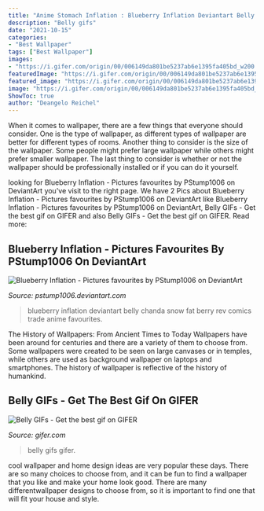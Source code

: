 ```yaml
---
title: "Anime Stomach Inflation : Blueberry Inflation Deviantart Belly Chanda Snow Fat Berry Rev Comics Trade Anime Favourites"
description: "Belly gifs"
date: "2021-10-15"
categories:
- "Best Wallpaper"
tags: ["Best Wallpaper"]
images:
- "https://i.gifer.com/origin/00/006149da801be5237ab6e1395fa405bd_w200.gif"
featuredImage: "https://i.gifer.com/origin/00/006149da801be5237ab6e1395fa405bd_w200.gif"
featured_image: "https://i.gifer.com/origin/00/006149da801be5237ab6e1395fa405bd_w200.gif"
image: "https://i.gifer.com/origin/00/006149da801be5237ab6e1395fa405bd_w200.gif"
ShowToc: true
author: "Deangelo Reichel"
---
```



When it comes to wallpaper, there are a few things that everyone should consider. One is the type of wallpaper, as different types of wallpaper are better for different types of rooms. Another thing to consider is the size of the wallpaper. Some people might prefer large wallpaper while others might prefer smaller wallpaper. The last thing to consider is whether or not the wallpaper should be professionally installed or if you can do it yourself.

	

		
looking for Blueberry Inflation - Pictures favourites by PStump1006 on DeviantArt you've visit to the right page. We have 2 Pics about Blueberry Inflation - Pictures favourites by PStump1006 on DeviantArt like Blueberry Inflation - Pictures favourites by PStump1006 on DeviantArt, Belly GIFs - Get the best gif on GIFER and also Belly GIFs - Get the best gif on GIFER. Read more:
		
    
## Blueberry Inflation - Pictures Favourites By PStump1006 On DeviantArt

<img loading=lazy src="http://orig01.deviantart.net/6536/f/2014/040/f/9/_art_trade__blueberry_rev_belly_by_snow_chanda-d7252w3.png" onerror="this.onerror=null;this.src='https://tse4.mm.bing.net/th?id=OIP.yrsvHNBLNB3qN_j9SI0jfQHaHa&amp;pid=15.1';" alt="Blueberry Inflation - Pictures favourites by PStump1006 on DeviantArt">

_Source: pstump1006.deviantart.com_

>blueberry inflation deviantart belly chanda snow fat berry rev comics trade anime favourites. 

	

The History of Wallpapers: From Ancient Times to Today
Wallpapers have been around for centuries and there are a variety of them to choose from. Some wallpapers were created to be seen on large canvases or in temples, while others are used as background wallpaper on laptops and smartphones. The history of wallpaper is reflective of the history of humankind.

    
## Belly GIFs - Get The Best Gif On GIFER

<img loading=lazy src="https://i.gifer.com/origin/00/006149da801be5237ab6e1395fa405bd_w200.gif" onerror="this.onerror=null;this.src='https://tse1.mm.bing.net/th?id=OIP.9QaFkrlw4ox8UJWcutleOgAAAA&amp;pid=15.1';" alt="Belly GIFs - Get the best gif on GIFER">

_Source: gifer.com_

>belly gifs gifer. 

	

cool wallpaper and home design ideas are very popular these days. There are so many choices to choose from, and it can be fun to find a wallpaper that you like and make your home look good. There are many differentwallpaper designs to choose from, so it is important to find one that will fit your house and style.

